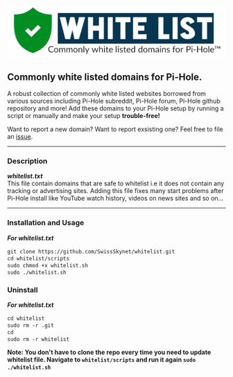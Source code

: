 <p align="center">
  <img width="550" src="https://raw.githubusercontent.com/SwissSkynet/whitelist/master/images/logo.png">
</p>
       
       
## Commonly white listed domains for Pi-Hole.     
          
A robust collection of commonly white listed websites borrowed from various sources including Pi-Hole subreddit, Pi-Hole forum, Pi-Hole github repository and more!
Add these domains to your Pi-Hole setup by running a script or manually and make your setup **trouble-free!**
                
Want to report a new domain? Want to report exsisting one? Feel free to file an <a href="https://github.com/SwissSkynet/whitelist/issues">issue</a>.
         
***
     
### Description      
       
***whitelist.txt***       
This file contain domains that are safe to whitelist i.e it does not contain any tracking or advertising sites. Adding this file fixes many start problems after Pi-Hole install like YouTube watch history, videos on news sites and so on...
        
***
           
### Installation and Usage
         
***For whitelist.txt***     
```
git clone https://github.com/SwissSkynet/whitelist.git
cd whitelist/scripts
sudo chmod +x whitelist.sh
sudo ./whitelist.sh
```

### Uninstall
         
***For whitelist.txt***     
```
cd whitelist
sudo rm -r .git
cd
sudo rm -r whitelist
```
             
**Note: You don't have to clone the repo every time you need to update whitelist file. Navigate to `whitelist/scripts` and run it again `sudo ./whitelist.sh`**
